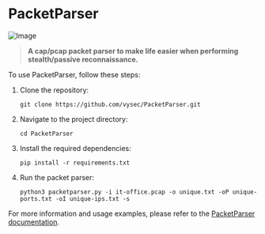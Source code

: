 # PacketParser

<img alt="Image" src="https://static.wixstatic.com/media/a7a5b4_7202bbbf2eac46f0b6ee4ba1f0b5bc56~mv2.jpg/v1/fill/w_308,h_231,fp_0.50_0.50,q_90,enc_auto/a7a5b4_7202bbbf2eac46f0b6ee4ba1f0b5bc56~mv2.jpg">

> **A cap/pcap packet parser to make life easier when performing stealth/passive reconnaissance.**

To use PacketParser, follow these steps:

1. Clone the repository:
    ```
    git clone https://github.com/vysec/PacketParser.git
    ```

2. Navigate to the project directory:
    ```
    cd PacketParser
    ```

3. Install the required dependencies:
    ```
    pip install -r requirements.txt
    ```

4. Run the packet parser:
    ```
    python3 packetparser.py -i it-office.pcap -o unique.txt -oP unique-ports.txt -oI unique-ips.txt -s
    ```

For more information and usage examples, please refer to the [PacketParser documentation](https://github.com/vysecurity/PacketParser).

